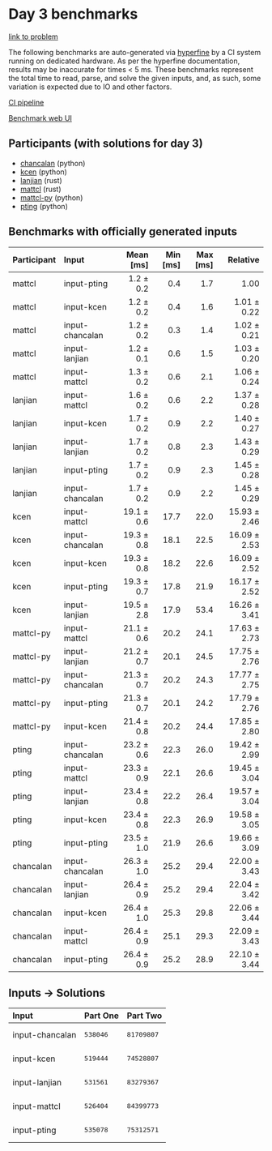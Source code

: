 # Day 3 benchmarks

[link to problem](https://adventofcode.com/2023/day/3)

The following benchmarks are auto-generated via
[hyperfine](https://github.com/sharkdp/hyperfine) by a CI system running on
dedicated hardware. As per the hyperfine documentation, results may be
inaccurate for times < 5 ms. These benchmarks represent the total time to read,
parse, and solve the given inputs, and, as such, some variation is expected due
to IO and other factors.

[CI pipeline](http://ci.papercode.net:8080/teams/main/pipelines/aoc2023)

[Benchmark web UI](https://aoc.ancalagon.black)


## Participants (with solutions for day 3)

- [chancalan](https://github.com/chancalan/aoc2023) (python)
- [kcen](https://github.com/kcen/aoc2023) (python)
- [lanjian](https://github.com/lanjian/aoc-2023) (rust)
- [mattcl](https://github.com/mattcl/aoc2023) (rust)
- [mattcl-py](https://github.com/mattcl/aoc2023-py) (python)
- [pting](https://github.com/pting/aoc2023) (python)


## Benchmarks with officially generated inputs

| Participant | Input | Mean [ms] | Min [ms] | Max [ms] | Relative |
|:---|:---|---:|---:|---:|---:|
| mattcl | input-pting | 1.2 ± 0.2 | 0.4 | 1.7 | 1.00 |
| mattcl | input-kcen | 1.2 ± 0.2 | 0.4 | 1.6 | 1.01 ± 0.22 |
| mattcl | input-chancalan | 1.2 ± 0.2 | 0.3 | 1.4 | 1.02 ± 0.21 |
| mattcl | input-lanjian | 1.2 ± 0.1 | 0.6 | 1.5 | 1.03 ± 0.20 |
| mattcl | input-mattcl | 1.3 ± 0.2 | 0.6 | 2.1 | 1.06 ± 0.24 |
| lanjian | input-mattcl | 1.6 ± 0.2 | 0.6 | 2.2 | 1.37 ± 0.28 |
| lanjian | input-kcen | 1.7 ± 0.2 | 0.9 | 2.2 | 1.40 ± 0.27 |
| lanjian | input-lanjian | 1.7 ± 0.2 | 0.8 | 2.3 | 1.43 ± 0.29 |
| lanjian | input-pting | 1.7 ± 0.2 | 0.9 | 2.3 | 1.45 ± 0.28 |
| lanjian | input-chancalan | 1.7 ± 0.2 | 0.9 | 2.2 | 1.45 ± 0.29 |
| kcen | input-mattcl | 19.1 ± 0.6 | 17.7 | 22.0 | 15.93 ± 2.46 |
| kcen | input-chancalan | 19.3 ± 0.8 | 18.1 | 22.5 | 16.09 ± 2.53 |
| kcen | input-kcen | 19.3 ± 0.8 | 18.2 | 22.6 | 16.09 ± 2.52 |
| kcen | input-pting | 19.3 ± 0.7 | 17.8 | 21.9 | 16.17 ± 2.52 |
| kcen | input-lanjian | 19.5 ± 2.8 | 17.9 | 53.4 | 16.26 ± 3.41 |
| mattcl-py | input-mattcl | 21.1 ± 0.6 | 20.2 | 24.1 | 17.63 ± 2.73 |
| mattcl-py | input-lanjian | 21.2 ± 0.7 | 20.1 | 24.5 | 17.75 ± 2.76 |
| mattcl-py | input-chancalan | 21.3 ± 0.7 | 20.2 | 24.3 | 17.77 ± 2.75 |
| mattcl-py | input-pting | 21.3 ± 0.7 | 20.1 | 24.2 | 17.79 ± 2.76 |
| mattcl-py | input-kcen | 21.4 ± 0.8 | 20.2 | 24.4 | 17.85 ± 2.80 |
| pting | input-chancalan | 23.2 ± 0.6 | 22.3 | 26.0 | 19.42 ± 2.99 |
| pting | input-mattcl | 23.3 ± 0.9 | 22.1 | 26.6 | 19.45 ± 3.04 |
| pting | input-lanjian | 23.4 ± 0.8 | 22.2 | 26.4 | 19.57 ± 3.04 |
| pting | input-kcen | 23.4 ± 0.8 | 22.3 | 26.9 | 19.58 ± 3.05 |
| pting | input-pting | 23.5 ± 1.0 | 21.9 | 26.6 | 19.66 ± 3.09 |
| chancalan | input-chancalan | 26.3 ± 1.0 | 25.2 | 29.4 | 22.00 ± 3.43 |
| chancalan | input-lanjian | 26.4 ± 0.9 | 25.2 | 29.4 | 22.04 ± 3.42 |
| chancalan | input-kcen | 26.4 ± 1.0 | 25.3 | 29.8 | 22.06 ± 3.44 |
| chancalan | input-mattcl | 26.4 ± 0.9 | 25.1 | 29.3 | 22.09 ± 3.43 |
| chancalan | input-pting | 26.4 ± 0.9 | 25.2 | 28.9 | 22.10 ± 3.44 |


## Inputs -> Solutions

| Input | Part One | Part Two |
|:---|:---|:---|
|input-chancalan|<pre>538046</pre>|<pre>81709807</pre>|
|input-kcen|<pre>519444</pre>|<pre>74528807</pre>|
|input-lanjian|<pre>531561</pre>|<pre>83279367</pre>|
|input-mattcl|<pre>526404</pre>|<pre>84399773</pre>|
|input-pting|<pre>535078</pre>|<pre>75312571</pre>|